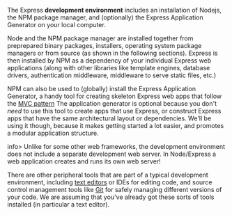 The Express **development environment** includes an installation of Nodejs, the NPM package manager, and (optionally) the Express Application Generator on your local computer.

Node and the NPM package manager are installed together from preprepared binary packages, installers, operating system package managers or from source (as shown in the following sections). Express is then installed by NPM as a dependency of your individual Express web applications (along with other libraries like template engines, database drivers, authentication middleware, middleware to serve static files, etc.)

NPM can also be used to (globally) install the Express Application Generator, a handy tool for creating skeleton Express web apps that follow the [MVC pattern](https://developer.mozilla.org/en-) The application generator is optional because you don't _need_ to use this tool to create apps that use Express, or construct Express apps that have the same architectural layout or dependencies. We'll be using it though, because it makes getting started a lot easier, and promotes a modular application structure.

info> Unlike for some other web frameworks, the development environment does not include a separate development web server. In Node/Express a web application creates and runs its own web server!

There are other peripheral tools that are part of a typical development environment, including [text editors](https://developer.mozilla.org/en-US/docs/Learn/Common_questions/Available_text_editors) or IDEs for editing code, and source control management tools like [Git](https://git-scm.com/) for safely managing different versions of your code. We are assuming that you've already got these sorts of tools installed (in particular a text editor).
